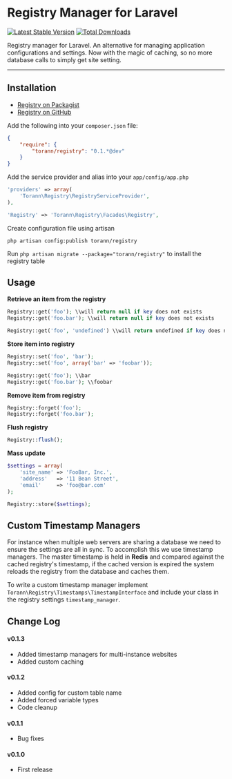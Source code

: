 # Registry Manager for Laravel

[![Latest Stable Version](https://poser.pugx.org/torann/registry/v/stable.png)](https://packagist.org/packages/torann/registry) [![Total Downloads](https://poser.pugx.org/torann/registry/downloads.png)](https://packagist.org/packages/torann/registry)

Registry manager for Laravel. An alternative for managing application configurations and settings. Now with the magic of caching, so no more database calls to simply get site setting.

----------

## Installation

- [Registry on Packagist](https://packagist.org/packages/torann/registry)
- [Registry on GitHub](https://github.com/Torann/laravel-registry)

Add the following into your `composer.json` file:

```json
{
    "require": {
        "torann/registry": "0.1.*@dev"
    }
}
```

Add the service provider and alias into your `app/config/app.php`

```php
'providers' => array(
    'Torann\Registry\RegistryServiceProvider',
),

'Registry' => 'Torann\Registry\Facades\Registry',
```

Create configuration file using artisan

```
php artisan config:publish torann/registry
```

Run `php artisan migrate --package="torann/registry"` to install the registry table

## Usage

**Retrieve an item from the registry**

```php
Registry::get('foo'); \\will return null if key does not exists
Registry::get('foo.bar'); \\will return null if key does not exists

Registry::get('foo', 'undefined') \\will return undefined if key does not exists
```

**Store item into registry**

```php
Registry::set('foo', 'bar');
Registry::set('foo', array('bar' => 'foobar'));

Registry::get('foo'); \\bar
Registry::get('foo.bar'); \\foobar
```

**Remove item from registry**

```php
Registry::forget('foo');
Registry::forget('foo.bar');
```

**Flush registry**

```php
Registry::flush();
```

**Mass update**

```php
$settings = array(
    'site_name' => 'FooBar, Inc.', 
    'address'   => '11 Bean Street', 
    'email'     => 'foo@bar.com'
);

Registry::store($settings);
```

## Custom Timestamp Managers

For instance when multiple web servers are sharing a database we need to ensure the settings are all in sync. To accomplish this we use timestamp managers. The master timestamp is held in **Redis** and compared against the cached registry's timestamp, if the cached version is expired the system reloads the registry from the database and caches them.

To write a custom timestamp manager implement `Torann\Registry\Timestamps\TimestampInterface` and include your class in the registry settings `timestamp_manager`.

## Change Log

#### v0.1.3

- Added timestamp managers for multi-instance websites
- Added custom caching

#### v0.1.2

- Added config for custom table name
- Added forced variable types 
- Code cleanup

#### v0.1.1

- Bug fixes

#### v0.1.0

- First release